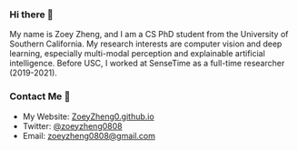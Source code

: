 ### Hi there 👋
My name is Zoey Zheng, and I am a CS PhD student from the University of Southern California. My research interests are computer vision and deep learning, especially multi-modal perception and explainable artificial intelligence. Before USC, I worked at SenseTime as a full-time researcher (2019-2021).

### Contact Me 🥸
- My Website: [ZoeyZheng0.github.io](https://ZoeyZheng0.github.io/)
- Twitter: [@zoeyzheng0808](https://twitter.com/zoeyzheng0808)
- Email: zoeyzheng0808@gmail.com
